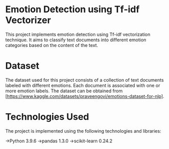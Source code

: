 # Emotion Detection using Tf-idf Vectorizer

This project implements emotion detection using Tf-idf vectorization technique. It aims to classify text documents into different emotion categories based on the content of the text.

# Dataset
The dataset used for this project consists of a collection of text documents labeled with different emotions. Each document is associated with one or more emotion labels. The dataset can be obtained from [https://www.kaggle.com/datasets/praveengovi/emotions-dataset-for-nlp].

# Technologies Used
The project is implemented using the following technologies and libraries:

->Python 3.9.6
->pandas 1.3.0
->scikit-learn 0.24.2
